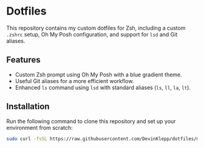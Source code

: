 # Dotfiles

This repository contains my custom dotfiles for Zsh, including a custom `.zshrc` setup, Oh My Posh configuration, and support for `lsd` and Git aliases.

## Features
- Custom Zsh prompt using Oh My Posh with a blue gradient theme.
- Useful Git aliases for a more efficient workflow.
- Enhanced `ls` command using `lsd` with standard aliases (`ls`, `ll`, `la`, `lt`).

## Installation

Run the following command to clone this repository and set up your environment from scratch:

```bash
sudo curl -fsSL https://raw.githubusercontent.com/DevinKlepp/dotfiles/main/install.sh | zsh
